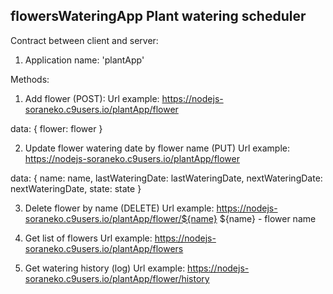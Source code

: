 flowersWateringApp Plant watering scheduler
-------------------------------------------
Contract between client and server:

1) Application name: 'plantApp'

Methods:

1) Add flower (POST): 
   Url example:  https://nodejs-soraneko.c9users.io/plantApp/flower

  data: {
            flower: flower
        }
      
2) Update flower watering date by flower name (PUT)
   Url example:  https://nodejs-soraneko.c9users.io/plantApp/flower
     
 data: {    name: name,
            lastWateringDate: lastWateringDate,
            nextWateringDate: nextWateringDate,
            state: state
       }

3) Delete flower by name (DELETE)
   Url example: https://nodejs-soraneko.c9users.io/plantApp/flower/${name}
   ${name} - flower name
   

4) Get list of flowers 
   Url example: https://nodejs-soraneko.c9users.io/plantApp/flowers


 5) Get watering history (log)
  Url example:  https://nodejs-soraneko.c9users.io/plantApp/flower/history

   

